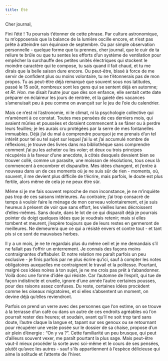 ```yaml
---
title: Été
---
```


Cher journal,


Fini l’été ! Tu pourrais t’étonner de cette phrase. Par culture astronomique,
tu m’opposerais que la balance de la lumière oscille encore, et n’est pas prête
à atteindre son équinoxe de septembre. Ou par simple observation personnelle -
quelque forme que tu prennes, cher journal, que le cuir de ta reliure te brûle
ou que tu sentes les efforts d’un système de ventilation pour empêcher la
surchauffe des petites unités électriques qui stockent le moindre caractère qui
te compose, tu sais quand il fait chaud, et tu me dirais que la belle saison
dure encore. Ou peut-être, blasé à force de me servir de confident plus ou
moins volontaire, tu ne t’étonnerais pas de mon propos. Tu as peut-être déjà
remarqué que souvent sous nos latitudes, passé le 15 août, nombreux sont les
gens qui se sentent déjà en automne; et *Rt. Hon.* me disait l’autre jour que
dès son enfance, elle sentait cette date préparer en éclaireur les jours de
rentrée, et la gaieté des vacances s’amenuisait peu à peu comme on avançait sur
le jeu de l’oie du calendrier.

Mais ce n’est ni l’astronomie, ni le climat, ni la psychologie collective qui
m’amènent à ce constat. Toutes mes pensées de ces derniers mois, qui avaient
mûries et poussées et doraient commencent à se fâner ou à perdre leurs
feuilles; je les aurais cru protégées par la serre de mes fontanelles
immuables. Déjà j’ai du mal à comprendre pourquoi je me prenais d’un tel
intérêt pour tel ou tel sujet sur lequel j’ai lu et j’ai accumulé nombre de
réflexions; je trouve des livres dans ma bibliothèque sans comprendre comment
j’ai pu les acheter ou les voler; et deux ou trois principes récupérés à la
faveur d’une anecdote, à côtés desquels devaient bien se trouver collé, comme
un parasite, une moisson de résolutions, tous ceux là commencent à encombrer et
disparaître. Mes idées changent, et j’entre à nouveau dans un de ces moments où
je ne suis sûr de rien - moments, où, souvent, il me devient plus difficile de
t’écrire, mais parfois, le doute est plus fertile, alors même de cela je ne
peux être sûr.

Même si je me fais souvent reproche de mon inconstance, je ne m’inquiète pas
trop de ces saisons intérieures. Au contraire; j’ai trop consacré de temps à
vouloir faire le ménage de mon cerveau volontairement, et je suis heureux à
présent de voir que sans effort, les vieilles lunes décroissent d’elles-mêmes.
Sans doute, dans le lot de ce qui disparaît déjà je pourrais pointer du doigt
quelques idées que je voudrais retenir; mais si elles tombent et meurent,
j’espère toujours que de leurs restes en germeront de meilleures. Ne demeurera
que ce qui a résisté envers et contre tout - et tant pis si ce sont de
mauvaises herbes.

Il y a un mois, je ne te regardais plus du même oeil et je me demandais s’il ne
fallait pas t’offrir un enterrement. Je connais des façons moins contraignantes
d’affabuler. Et notre relation me paraît parfois un peu exclusive - je finis
parfois par ne plus écrire qu’ici, sauf à compter les notes obligatoires
auxquelles me contraignent le travail et la politesse. Pourtant, malgré ces
idées noires à ton sujet, je ne me crois pas prêt à t’abandonner. Voilà donc
une forme d’idée qui résiste. Car l’automne de l’esprit, qui tue de façon
indistincte et cruelle, ignore d’une année l’autre certaines pousses, pour des
raisons assez confuses. Du reste, certaines idées procèdent comme les oiseaux
migratoires, et si elles s’absentent un moment, on devine déjà qu’elles
reviendront.

Parfois on prend un verre avec des personnes que l’on estime, on se trouve à la
terrasse d’un café ou dans un autre de ces endroits agréables où l’on pourrait
rester des heures; et soudain, avant qu’il ne soit trop tard sans doute,
l’autre claque la langue et, tapant sur ses genoux ou se retournant pour
récupérer une veste posée sur le dossier de sa chaise, propose d’un air plein
d’énergie : “On y va ?”. Cette familiarité un peu brusque, qui peut d’ailleurs
souvent vexer, me paraît pourtant la plus sage. Mais peut-être vaut-il mieux
procéder la sorte avec soi-même et le cours de ses pensées, plutôt qu’avec les
autres - sauf s’ils appartiennent à l’espèce délicieuse qui aime la solitude et
l’attente de l’hiver.
